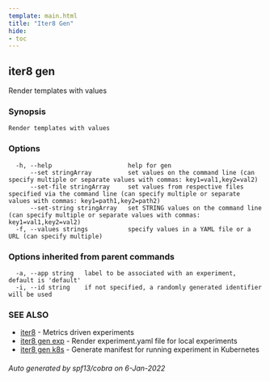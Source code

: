 ```yaml
---
template: main.html
title: "Iter8 Gen"
hide:
- toc
---
```


## iter8 gen

Render templates with values

### Synopsis


	Render templates with values

### Options

```
  -h, --help                     help for gen
      --set stringArray          set values on the command line (can specify multiple or separate values with commas: key1=val1,key2=val2)
      --set-file stringArray     set values from respective files specified via the command line (can specify multiple or separate values with commas: key1=path1,key2=path2)
      --set-string stringArray   set STRING values on the command line (can specify multiple or separate values with commas: key1=val1,key2=val2)
  -f, --values strings           specify values in a YAML file or a URL (can specify multiple)
```

### Options inherited from parent commands

```
  -a, --app string   label to be associated with an experiment, default is 'default'
  -i, --id string    if not specified, a randomly generated identifier will be used
```

### SEE ALSO

* [iter8](iter8.md)	 - Metrics driven experiments
* [iter8 gen exp](iter8_gen_exp.md)	 - Render experiment.yaml file for local experiments
* [iter8 gen k8s](iter8_gen_k8s.md)	 - Generate manifest for running experiment in Kubernetes

###### Auto generated by spf13/cobra on 6-Jan-2022
